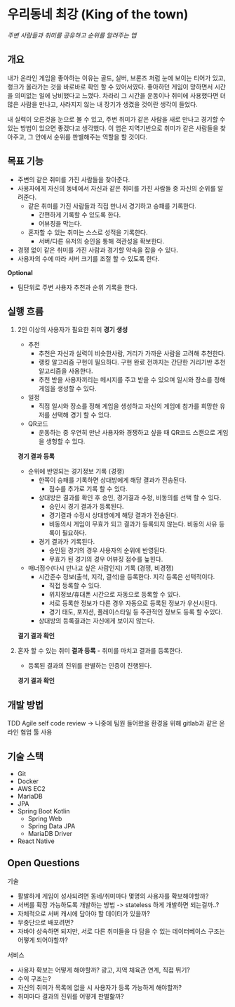 # 우리동네 최강 (King of the town)
*주변 사람들과 취미를 공유하고 순위를 알려주는 앱*
## 개요

내가 온라인 게임을 좋아하는 이유는 골드, 실버, 브론즈 처럼 눈에 보이는 티어가 있고, 랭크가 올라가는 것을 바로바로 확인 할 수 있어서였다. 좋아하던 게임이 망하면서 시간을 의미없는 일에 낭비했다고 느꼈다. 차라리 그 시간을 운동이나 취미에 사용했다면 더 많은 사람을 만나고, 사라지지 않는 내 장기가 생겼을 것이란 생각이 들었다.

내 실력이 오른것을 눈으로 볼 수 있고, 주변 취미가 같은 사람을 새로 만나고 경기할 수 있는 방법이 있으면 좋겠다고 생각했다. 이 앱은 지역기반으로 취미가 같은 사람들을 찾아주고, 그 안에서 순위를 판별해주는 역할을 할 것이다.  

## 목표 기능

- 주변의 같은 취미를 가진 사람들을 찾아준다.
- 사용자에게 자신의 동네에서 자신과 같은 취미를 가진 사람들 중 자신의 순위를 알려준다.
    - 같은 취미를 가진 사람들과 직접 만나서 경기하고 승패를 기록한다.
        - 간편하게 기록할 수 있도록 한다.
        - 어뷰징을 막는다.
    - 혼자할 수 있는 취미는 스스로 성적을 기록한다.
        - 서버/다른 유저의 승인을 통해 객관성을 확보한다.
- 경쟁 없이 같은 취미를 가진 사람과 경기할 약속을 잡을 수 있다.
- 사용자의 수에 따라 서버 크기를 조절 할 수 있도록 한다.

**Optional**
- 팀단위로 주변 사용자 추천과 순위 기록을 한다.
## 실행 흐름

1. 2인 이상의 사용자가 필요한 취미
    **경기 생성**
    - 추천
        - 추천은 자신과 실력이 비슷한사람, 거리가 가까운 사람을 고려해 추천한다.
        - 랭킹 알고리즘 구현이 필요하다. 구현 완료 전까지는 간단한 거리기반 추천 알고리즘을 사용한다.
        - 추천 받을 사용자끼리는 메시지를 주고 받을 수 있으며 일시와 장소를 정해 게임을 생성할 수 있다.
    - 일정
        - 직접 일시와 장소를 정해 게임을 생성하고 자신의 게임에 참가를 희망한 유저를 선택해 경기 할 수 있다.
    - QR코드
        - 운동하는 중 우연히 만난 사용자와 경쟁하고 싶을 때 QR코드 스캔으로 게임을 생헝할 수 있다.

    **경기 결과 등록**
    - 순위에 반영되는 경기정보 기록 (경쟁)
        - 한쪽이 승패를 기록하면 상대방에게 해당 결과가 전송된다.
            - 점수를 추가로 기록 할 수 있다.
        - 상대방은 결과를 확인 후 승인, 경기결과 수정, 비동의를 선택 할 수 있다.
            - 승인시 경기 결과가 등록된다.
            - 경기결과 수정시 상대방에게 해당 결과가 전송된다.
            - 비동의시 게임이 무효가 되고 결과가 등록되지 않는다. 비동의 사유 등록이 필요하다.
        - 경기 결과가 기록된다.
            - 승인된 경기의 경우 사용자의 순위에 반영된다.
            - 무효가 된 경기의 경우 어뷰징 점수를 높힌다.
    - 매너점수(다시 만나고 싶은 사람인지) 기록 (경쟁, 비경쟁)
        - 시간준수 정보(출석, 지각, 결석)을 등록한다. 지각 등록은 선택적이다.
            - 직접 등록할 수 있다.
            - 위치정보/휴대폰 시간으로 자동으로 등록할 수 있다.
            - 서로 등록한 정보가 다른 경우 자동으로 등록된 정보가 우선시된다.
            - 경기 태도, 포지션, 플레이스타일 등 주관적인 정보도 등록 할 수있다.
        - 상대방의 등록결과는 자신에게 보이지 않는다.
    
    **결기 결과 확인**

1. 혼자 할 수 있는 취미
    **결과 등록**
    - 취미를 마치고 결과를 등록한다.
    - 등록된 결과의 진위를 판별하는 인증이 진행된다.
    
    **경기 결과 확인**



## 개발 방법

TDD
Agile
self code review -> 나중에 팀원 들어왔을 환경을 위해 gitlab과 같은 온라인 협업 툴 사용

## 기술 스택

- Git
- Docker
- AWS EC2
- MariaDB
- JPA
- Spring Boot Kotlin
    - Spring Web
    - Spring Data JPA
    - MariaDB Driver
- React Native

## Open Questions

기술
- 활발하게 게임이 성사되려면 동네/취미마다 몇명의 사용자를 확보해야할까?
- 서버를 확장 가능하도록 개발하는 방법 -> stateless 하게 개발하면 되는걸까..?
- 자체적으로 서버 캐시에 담아야 할 데이터가 있을까?
- 무중단으로 배포려면?
- 자바야 상속하면 되지만, 서로 다른 취미들을 다 담을 수 있는 데이터베이스 구조는 어떻게 되어야할까?

서비스
- 사용자 확보는 어떻게 해야할까? 광고, 지역 체육관 연계, 직접 뛰기?
- 수익 구조는?
- 자신의 취미가 목록에 없을 시 사용자가 등록 가능하게 해야할까?
- 취미마다 결과의 진위를 어떻게 판별핢까?
